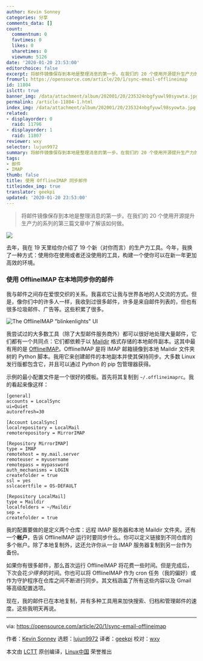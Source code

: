 ```yaml
---
author: Kevin Sonney
categories: 分享
comments_data: []
count:
  commentnum: 0
  favtimes: 0
  likes: 0
  sharetimes: 0
  viewnum: 5126
date: '2020-01-20 23:53:00'
editorchoice: false
excerpt: 将邮件镜像保存到本地是整理消息的第一步。在我们的 20 个使用开源提升生产力的系列的第三篇文章中了解该如何做。
fromurl: https://opensource.com/article/20/1/sync-email-offlineimap
id: 11804
islctt: true
banner_img: /data/attachment/album/202001/20/235324nbgfyuwl98syowta.jpg
permalink: /article-11804-1.html
index_img: /data/attachment/album/202001/20/235324nbgfyuwl98syowta.jpg.thumb.jpg
related:
- displayorder: 0
  raid: 11796
- displayorder: 1
  raid: 11807
reviewer: wxy
selector: lujun9972
summary: 将邮件镜像保存到本地是整理消息的第一步。在我们的 20 个使用开源提升生产力的系列的第三篇文章中了解该如何做。
tags:
- 邮件
- IMAP
thumb: false
title: 使用 OfflineIMAP 同步邮件
titleindex_img: true
translator: geekpi
updated: '2020-01-20 23:53:00'
---
```



> 
> 将邮件镜像保存到本地是整理消息的第一步。在我们的 20 个使用开源提升生产力的系列的第三篇文章中了解该如何做。
> 
> 
> 


![](/data/attachment/album/202001/20/235324nbgfyuwl98syowta.jpg)


去年，我在 19 天里给你介绍了 19 个新（对你而言）的生产力工具。今年，我换了一种方式：使用你在使用或者还没使用的工具，构建一个使你可以在新一年更加高效的环境。


### 使用 OfflineIMAP 在本地同步你的邮件


我与邮件之间存在爱恨交织的关系。我喜欢它让我与世界各地的人交流的方式。但是，像你们中的许多人一样，我收到过很多邮件，许多是来自邮件列表的，但也有很多垃圾邮件、广告等。这些积累了很多。


![The OfflineIMAP "blinkenlights" UI](/data/attachment/album/202001/20/235414p4oa0ab49mmou91j.png "The OfflineIMAP \"blinkenlights\" UI")


我尝试过的大多数工具（除了大型邮件服务商外）都可以很好地处理大量邮件，它们都有一个共同点：它们都依赖于以 [Maildir](https://en.wikipedia.org/wiki/Maildir) 格式存储的本地邮件副本。这其中最有用的是 [OfflineIMAP](http://www.offlineimap.org/)。OfflineIMAP 是将 IMAP 邮箱镜像到本地 Maildir 文件夹树的 Python 脚本。我用它来创建邮件的本地副本并使其保持同步。大多数 Linux 发行版都包含它，并且可以通过 Python 的 pip 包管理器获得。


示例的最小配置文件是一个很好的模板。首先将其复制到 `~/.offlineimaprc`。我的看起来像这样：



```
[general]
accounts = LocalSync
ui=Quiet
autorefresh=30

[Account LocalSync]
localrepository = LocalMail
remoterepository = MirrorIMAP

[Repository MirrorIMAP]
type = IMAP
remotehost = my.mail.server
remoteuser = myusername
remotepass = mypassword
auth_mechanisms = LOGIN
createfolder = true
ssl = yes
sslcacertfile = OS-DEFAULT

[Repository LocalMail]
type = Maildir
localfolders = ~/Maildir
sep = .
createfolder = true
```

我的配置要做的是定义两个仓库：远程 IMAP 服务器和本地 Maildir 文件夹。还有一个**帐户**，告诉 OfflineIMAP 运行时要同步什么。你可以定义链接到不同仓库的多个帐户。除了本地复制外，这还允许你从一台 IMAP 服务器复制到另一台作为备份。


如果你有很多邮件，那么首次运行 OfflineIMAP 将花费一些时间。但是完成后，下次会花*少得多*的时间。你也可以将 OfflineIMAP 作为 cron 任务（我的偏好）或作为守护程序在仓库之间不断进行同步。其文档涵盖了所有这些内容以及 Gmail 等高级配置选项。


现在，我的邮件已在本地复制，并有多种工具用来加快搜索、归档和管理邮件的速度。这些我明天再说。




---


via: <https://opensource.com/article/20/1/sync-email-offlineimap>


作者：[Kevin Sonney](https://opensource.com/users/ksonney) 选题：[lujun9972](https://github.com/lujun9972) 译者：[geekpi](https://github.com/geekpi) 校对：[wxy](https://github.com/wxy)


本文由 [LCTT](https://github.com/LCTT/TranslateProject) 原创编译，[Linux中国](https://linux.cn/) 荣誉推出